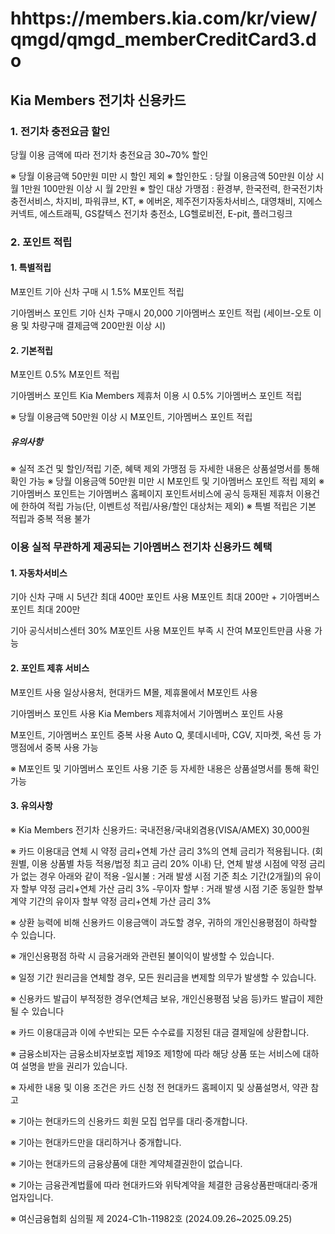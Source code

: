 # hhttps://members.kia.com/kr/view/qmgd/qmgd_memberCreditCard3.do

## Kia Members 전기차 신용카드

### 1. 전기차 충전요금 할인

당월 이용 금액에 따라 전기차 충전요금 30~70% 할인

※ 당월 이용금액 50만원 미만 시 할인 제외
※ 할인한도 : 당월 이용금액 50만원 이상 시 월 1만원 100만원 이상 시 월 2만원
※ 할인 대상 가맹점 : 환경부, 한국전력, 한국전기차충전서비스, 차지비, 파워큐브, KT,
※ 에버온, 제주전기자동차서비스, 대영채비, 지에스커넥트, 에스트래픽, GS칼텍스 전기차 충전소, LG헬로비전, E-pit, 플러그링크

### 2. 포인트 적립

#### 1. 특별적립

M포인트
기아 신차 구매 시 1.5% M포인트 적립

기아멤버스 포인트
기아 신차 구매시 20,000 기아멤버스 포인트 적립 (세이브-오토 이용 및 차량구매 결제금액 200만원 이상 시)

#### 2. 기본적립

M포인트
0.5% M포인트 적립

기아멤버스 포인트
Kia Members 제휴처 이용 시 0.5% 기아멤버스 포인트 적립

※ 당월 이용금액 50만원 이상 시 M포인트, 기아멤버스 포인트 적립

##### 유의사항

※ 실적 조건 및 할인/적립 기준, 혜택 제외 가맹점 등 자세한 내용은 상품설명서를 통해 확인 가능
※ 당월 이용금액 50만원 미만 시 M포인트 및 기아멤버스 포인트 적립 제외
※ 기아멤버스 포인트는 기아멤버스 홈페이지 포인트서비스에 공식 등재된 제휴처 이용건에 한하여 적립 가능(단, 이벤트성 적립/사용/할인 대상처는 제외)
※ 특별 적립은 기본 적립과 중복 적용 불가

### 이용 실적 무관하게 제공되는 기아멤버스 전기차 신용카드 혜택

#### 1. 자동차서비스

기아 신차 구매 시 5년간 최대 400만 포인트 사용
M포인트 최대 200만 + 기아멤버스 포인트 최대 200만

기아 공식서비스센터 30% M포인트 사용
M포인트 부족 시 잔여 M포인트만큼 사용 가능

#### 2. 포인트 제휴 서비스

M포인트 사용
일상사용처, 현대카드 M몰, 제휴몰에서 M포인트 사용

기아멤버스 포인트 사용
Kia Members 제휴처에서 기아멤버스 포인트 사용

M포인트, 기아멤버스 포인트 중복 사용
Auto Q, 롯데시네마, CGV, 지마켓, 옥션 등 가맹점에서 중복 사용 가능

※ M포인트 및 기아멤버스 포인트 사용 기준 등 자세한 내용은 상품설명서를 통해 확인 가능

#### 3. 유의사항

※ Kia Members 전기차 신용카드: 국내전용/국내외겸용(VISA/AMEX) 30,000원

※ 카드 이용대금 연체 시 약정 금리+연체 가산 금리 3%의 연체 금리가 적용됩니다. (회원별, 이용 상품별 차등 적용/법정 최고 금리 20% 이내)
단, 연체 발생 시점에 약정 금리가 없는 경우 아래와 같이 적용
-일시불 : 거래 발생 시점 기준 최소 기간(2개월)의 유이자 할부 약정 금리+연체 가산 금리 3%
-무이자 할부 : 거래 발생 시점 기준 동일한 할부 계약 기간의 유이자 할부 약정 금리+연체 가산 금리 3%

※ 상환 능력에 비해 신용카드 이용금액이 과도할 경우, 귀하의 개인신용평점이 하락할 수 있습니다.

※ 개인신용평점 하락 시 금융거래와 관련된 불이익이 발생할 수 있습니다.

※ 일정 기간 원리금을 연체할 경우, 모든 원리금을 변제할 의무가 발생할 수 있습니다.

※ 신용카드 발급이 부적정한 경우(연체금 보유, 개인신용평점 낮음 등)카드 발급이 제한될 수 있습니다

※ 카드 이용대금과 이에 수반되는 모든 수수료를 지정된 대금 결제일에 상환합니다.

※ 금융소비자는 금융소비자보호법 제19조 제1항에 따라 해당 상품 또는 서비스에 대하여 설명을 받을 권리가 있습니다.

※ 자세한 내용 및 이용 조건은 카드 신청 전 현대카드 홈페이지 및 상품설명서, 약관 참고

※ 기아는 현대카드의 신용카드 회원 모집 업무를 대리·중개합니다.

※ 기아는 현대카드만을 대리하거나 중개합니다.

※ 기아는 현대카드의 금융상품에 대한 계약체결권한이 없습니다.

※ 기아는 금융관계법률에 따라 현대카드와 위탁계약을 체결한 금융상품판매대리·중개업자입니다.

※ 여신금융협회 심의필 제 2024-C1h-11982호 (2024.09.26~2025.09.25)